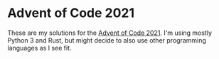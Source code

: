 # Advent of Code 2021

These are my solutions
for the [Advent of Code 2021](https://adventofcode.com/2021).
I'm using mostly Python 3 and Rust,
but might decide
to also use other programming languages
as I see fit.

